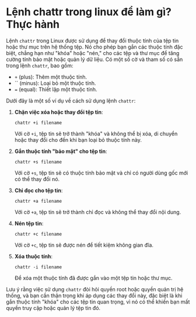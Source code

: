 # Lệnh chattr trong linux để làm gì? Thực hành

Lệnh `chattr` trong Linux được sử dụng để thay đổi thuộc tính của tệp tin hoặc thư mục trên hệ thống tệp. Nó cho phép bạn gắn các thuộc tính đặc biệt, chẳng hạn như "khóa" hoặc "nén," cho các tệp và thư mục để tăng cường tính bảo mật hoặc quản lý dữ liệu. Có một số cờ và tham số có sẵn trong lệnh `chattr`, bao gồm:

- `+` (plus): Thêm một thuộc tính.
- `` (minus): Loại bỏ một thuộc tính.
- `=` (equal): Thiết lập một thuộc tính.

Dưới đây là một số ví dụ về cách sử dụng lệnh `chattr`:

1. **Chặn việc xóa hoặc thay đổi tệp tin**:
    
    ```
    chattr +i filename
    
    ```
    
    Với cờ `+i`, tệp tin sẽ trở thành "khóa" và không thể bị xóa, di chuyển hoặc thay đổi cho đến khi bạn loại bỏ thuộc tính này.
    
2. **Gắn thuộc tính "bảo mật" cho tệp tin**:
    
    ```
    chattr +s filename
    
    ```
    
    Với cờ `+s`, tệp tin sẽ có thuộc tính bảo mật và chỉ có người dùng gốc mới có thể thay đổi nó.
    
3. **Chỉ đọc cho tệp tin**:
    
    ```
    chattr +a filename
    
    ```
    
    Với cờ `+a`, tệp tin sẽ trở thành chỉ đọc và không thể thay đổi nội dung.
    
4. **Nén tệp tin**:
    
    ```
    chattr +c filename
    
    ```
    
    Với cờ `+c`, tệp tin sẽ được nén để tiết kiệm không gian đĩa.
    
5. **Xóa thuộc tính**:
    
    ```
    chattr -i filename
    
    ```
    
    Để xóa một thuộc tính đã được gắn vào một tệp tin hoặc thư mục.
    

Lưu ý rằng việc sử dụng `chattr` đòi hỏi quyền root hoặc quyền quản trị hệ thống, và bạn cần thận trọng khi áp dụng các thay đổi này, đặc biệt là khi gắn thuộc tính "khóa" cho các tệp tin quan trọng, vì nó có thể khiến bạn mất quyền truy cập hoặc quản lý tệp tin đó.